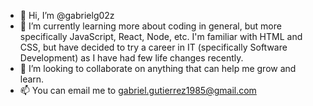 - 👋 Hi, I’m @gabrielg02z
- 🌱 I’m currently learning more about coding in general, but more specifically JavaScript, React, Node, etc. I'm familiar with HTML and CSS, but have decided to try a career in IT (specifically Software Development) as I have had few life changes recently.
- 💞️ I’m looking to collaborate on anything that can help me grow and learn.
- 📫 You can email me to gabriel.gutierrez1985@gmail.com

<!---
gabrielg02z/gabrielg02z is a ✨ special ✨ repository because its `README.md` (this file) appears on your GitHub profile.
You can click the Preview link to take a look at your changes.
--->
